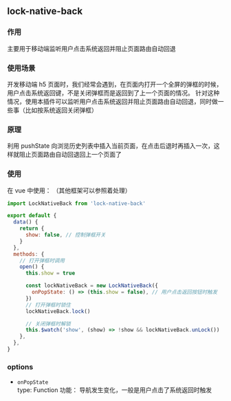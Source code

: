 ## lock-native-back

### 作用

主要用于移动端监听用户点击系统返回并阻止页面路由自动回退

### 使用场景

开发移动端 h5 页面时，我们经常会遇到，在页面内打开一个全屏的弹框的时候，用户点击系统返回键，不是关闭弹框而是返回到了上一个页面的情况。
针对这种情况，使用本插件可以监听用户点击系统返回并阻止页面路由自动回退，同时做一些事（比如按系统返回关闭弹框）

### 原理

利用 pushState 向浏览历史列表中插入当前页面，在点击后退时再插入一次，这样就阻止页面路由自动回退回上一个页面了

### 使用

在 vue 中使用： （其他框架可以参照着处理）

```javascript
import LockNativeBack from 'lock-native-back'

export default {
  data() {
    return {
      show: false, // 控制弹框开关
    }
  },
  methods: {
    // 打开弹框时调用
    open() {
      this.show = true

      const lockNativeBack = new LockNativeBack({
        onPopState: () => (this.show = false), // 用户点击返回按钮时触发
      })
      // 打开弹框时锁住
      lockNativeBack.lock()

      // 关闭弹框时解锁
      this.$watch('show', (show) => !show && lockNativeBack.unLock())
    },
  },
}
```

### options

- `onPopState` <br/>
  type: Function
  功能： 导航发生变化，一般是用户点击了系统返回时触发
